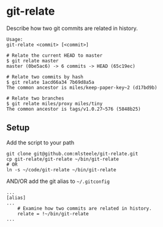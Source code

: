 # git-relate

Describe how two git commits are related in history.

```
Usage:
git-relate <commit> [<commit>]
```

```
# Relate the current HEAD to master
$ git relate master
master (0be5ac6) -> 6 commits -> HEAD (65c19ec)

# Relate two commits by hash
$ git relate 1acd66a34 7b69d8a5a
The common ancestor is miles/keep-paper-key~2 (d17bd9b)

# Relate two branches
$ git relate miles/proxy miles/tiny
The common ancestor is tags/v1.0.27~576 (5848b25)
```

## Setup
Add the script to your path
```
git clone git@github.com:mlsteele/git-relate.git
cp git-relate/git-relate ~/bin/git-relate
# OR
ln -s ~/code/git-relate ~/bin/git-relate
```

AND/OR add the git alias to `~/.gitconfig`
```
...
[alias]
...
	# Examine how two commits are related in history.
	relate = !~/bin/git-relate
...
```


